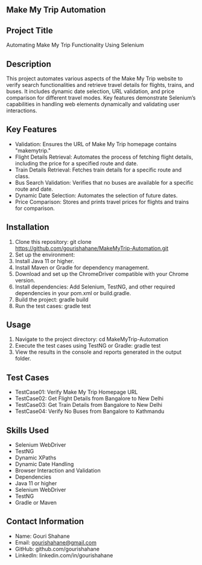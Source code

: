 ## Make My Trip Automation
## Project Title
Automating Make My Trip Functionality Using Selenium

## Description
This project automates various aspects of the Make My Trip website to verify search functionalities and retrieve travel details for flights, trains, and buses. It includes dynamic date selection, URL validation, and price comparison for different travel modes. Key features demonstrate Selenium’s capabilities in handling web elements dynamically and validating user interactions.

## Key Features
- Validation: Ensures the URL of Make My Trip homepage contains "makemytrip."
- Flight Details Retrieval: Automates the process of fetching flight details, including the price for a specified route and date.
- Train Details Retrieval: Fetches train details for a specific route and class.
- Bus Search Validation: Verifies that no buses are available for a specific route and date.
- Dynamic Date Selection: Automates the selection of future dates.
- Price Comparison: Stores and prints travel prices for flights and trains for comparison.

## Installation
1. Clone this repository:
   git clone https://github.com/gourishahane/MakeMyTrip-Automation.git
2. Set up the environment:
3. Install Java 11 or higher.
4. Install Maven or Gradle for dependency management.
5. Download and set up the ChromeDriver compatible with your Chrome version.
6. Install dependencies:
   Add Selenium, TestNG, and other required dependencies in your pom.xml or build.gradle.
7. Build the project:
   gradle build
8. Run the test cases:
   gradle test
   
## Usage
1. Navigate to the project directory:
   cd MakeMyTrip-Automation
2. Execute the test cases using TestNG or Gradle:
   gradle test
3. View the results in the console and reports generated in the output folder.

## Test Cases
- TestCase01: Verify Make My Trip Homepage URL
- TestCase02: Get Flight Details from Bangalore to New Delhi
- TestCase03: Get Train Details from Bangalore to New Delhi
- TestCase04: Verify No Buses from Bangalore to Kathmandu

## Skills Used
- Selenium WebDriver
- TestNG
- Dynamic XPaths
- Dynamic Date Handling
- Browser Interaction and Validation
- Dependencies
- Java 11 or higher
- Selenium WebDriver
- TestNG
- Gradle or Maven

## Contact Information
- Name: Gouri Shahane
- Email: gourishahane@gmail.com
- GitHub: github.com/gourishahane
- LinkedIn: linkedin.com/in/gourishahane
